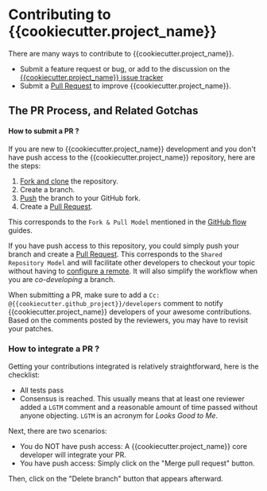 Contributing to {{cookiecutter.project_name}}
===============================

There are many ways to contribute to {{cookiecutter.project_name}}.

  * Submit a feature request or bug, or add to the discussion on the [{{cookiecutter.project_name}} issue tracker][is]
  * Submit a [Pull Request][pr] to improve {{cookiecutter.project_name}}.

The PR Process, and Related Gotchas
-----------------------------------

#### How to submit a PR ?

If you are new to {{cookiecutter.project_name}} development and you don't have push access to the {{cookiecutter.project_name}}
repository, here are the steps:

1. [Fork and clone][fk] the repository.
3. Create a branch.
4. [Push][push] the branch to your GitHub fork.
5. Create a [Pull Request][pr].

This corresponds to the `Fork & Pull Model` mentioned in the [GitHub flow](https://guides.github.com/introduction/flow/index.html)
guides.

If you have push access to this repository, you could simply push your branch
and create a [Pull Request][pr]. This corresponds to the `Shared Repository Model`
and will facilitate other developers to checkout your topic without having to
[configure a remote](https://help.github.com/articles/configuring-a-remote-for-a-fork/).
It will also simplify the workflow when you are _co-developing_ a branch.

When submitting a PR, make sure to add a `Cc: @{{cookiecutter.github_project}}/developers` comment to
notify {{cookiecutter.project_name}} developers of your awesome contributions. Based on the
comments posted by the reviewers, you may have to revisit your patches.

### How to integrate a PR ?

Getting your contributions integrated is relatively straightforward, here
is the checklist:

* All tests pass
* Consensus is reached. This usually means that at least one reviewer added a `LGTM` comment
and a reasonable amount of time passed without anyone objecting. `LGTM` is an
acronym for _Looks Good to Me_.

Next, there are two scenarios:
* You do NOT have push access: A {{cookiecutter.project_name}} core developer will integrate your PR.
* You have push access: Simply click on the "Merge pull request" button.

Then, click on the "Delete branch" button that appears afterward.


[fk]: http://help.github.com/forking/
[push]: https://help.github.com/articles/pushing-to-a-remote/
[pr]: https://github.com/{{cookiecutter.github_organization}}/{{cookiecutter.github_project}}/merge_requests
[is]: https://github.com/{{cookiecutter.github_organization}}/{{cookiecutter.github_project}}/issues
